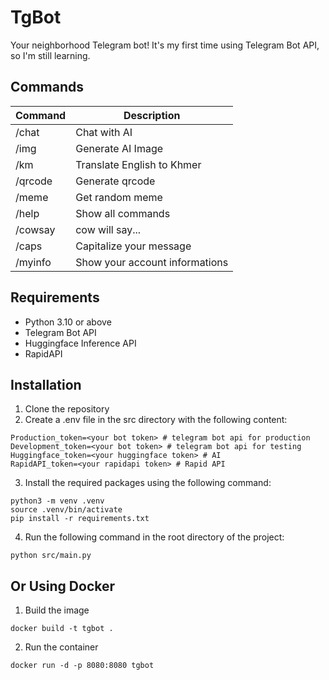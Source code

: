 # TgBot
Your neighborhood Telegram bot!
It's my first time using Telegram Bot API, so I'm still learning.

## Commands

| Command | Description |
| --- | --- |
| /chat | Chat with AI |
| /img | Generate AI Image |
| /km | Translate English to Khmer |
| /qrcode | Generate qrcode |
| /meme | Get random meme |
| /help | Show all commands |
| /cowsay | cow will say... |
| /caps | Capitalize your message |
| /myinfo | Show your account informations |

## Requirements
- Python 3.10 or above
- Telegram Bot API
- Huggingface Inference API
- RapidAPI

## Installation

1. Clone the repository
2. Create a .env file in the src directory with the following content:
```
Production_token=<your bot token> # telegram bot api for production
Development_token=<your bot token> # telegram bot api for testing
Huggingface_token=<your huggingface token> # AI
RapidAPI_token=<your rapidapi token> # Rapid API
```
3. Install the required packages using the following command:
```
python3 -m venv .venv
source .venv/bin/activate
pip install -r requirements.txt
```
4. Run the following command in the root directory of the project:
```
python src/main.py
```

## Or Using Docker
1. Build the image
```
docker build -t tgbot .
```
2. Run the container
```
docker run -d -p 8080:8080 tgbot
```
